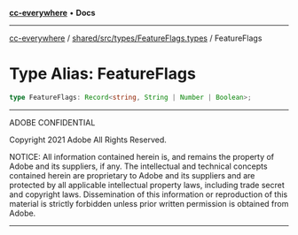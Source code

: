 [**cc-everywhere**](../../../../../index.md) • **Docs**

***

[cc-everywhere](../../../../../index.md) / [shared/src/types/FeatureFlags.types](../index.md) / FeatureFlags

# Type Alias: FeatureFlags

```ts
type FeatureFlags: Record<string, String | Number | Boolean>;
```

**********************************************************************
  ADOBE CONFIDENTIAL

  Copyright 2021 Adobe
  All Rights Reserved.

  NOTICE:  All information contained herein is, and remains
  the property of Adobe and its suppliers, if any. The intellectual
  and technical concepts contained herein are proprietary to Adobe
  and its suppliers and are protected by all applicable intellectual
  property laws, including trade secret and copyright laws.
  Dissemination of this information or reproduction of this material
  is strictly forbidden unless prior written permission is obtained
  from Adobe.
************************************************************************
